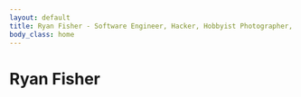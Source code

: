 ```yaml
---
layout: default
title: Ryan Fisher - Software Engineer, Hacker, Hobbyist Photographer, Couch Philosopher
body_class: home
---
```


Ryan Fisher
===========

